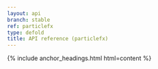 ```yaml
---
layout: api
branch: stable
ref: particlefx
type: defold
title: API reference (particlefx)
---
```

{% include anchor_headings.html html=content %}